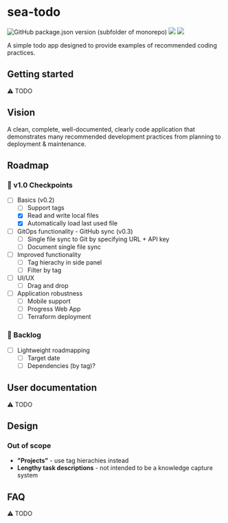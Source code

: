 # sea-todo

![GitHub package.json version (subfolder of monorepo)](https://img.shields.io/github/package-json/v/raiment-studios/monorepo?filename=source%2Fprojects%2Fsea%2Fapps%2Fsea-todo%2Fpackage.json)
![](https://img.shields.io/badge/license-MIT-039)
[![](https://img.shields.io/badge/feedback-welcome!-1a6)](https://github.com/raiment-studios/monorepo/discussions)

A simple todo app designed to provide examples of recommended coding practices.

## Getting started

⚠️ TODO

## Vision

A clean, complete, well-documented, clearly code application that demonstrates many recommended development practices from planning to deployment & maintenance.

## Roadmap

### 🏁 v1.0 Checkpoints

-   [ ] Basics (v0.2)
    -   [ ] Support tags
    -   [x] Read and write local files
    -   [x] Automatically load last used file   
-   [ ] GitOps functionality - GitHub sync (v0.3)
    -   [ ] Single file sync to Git by specifying URL + API key
    -   [ ] Document single file sync
-   [ ] Improved functionality 
    -   [ ] Tag hierachy in side panel
    -   [ ] Filter by tag
-   [ ] UI/UX
    -   [ ] Drag and drop
-   [ ] Application robustness
    -   [ ] Mobile support
    -   [ ] Progress Web App
    -   [ ] Terraform deployment

### 🎄 Backlog

-   [ ] Lightweight roadmapping
    -   [ ] Target date
    -   [ ] Dependencies (by tag)?

## User documentation

⚠️ TODO

## Design

### Out of scope

-   **"Projects"** - use tag hierachies instead
-   **Lengthy task descriptions** - not intended to be a knowledge capture system

## FAQ

⚠️ TODO
